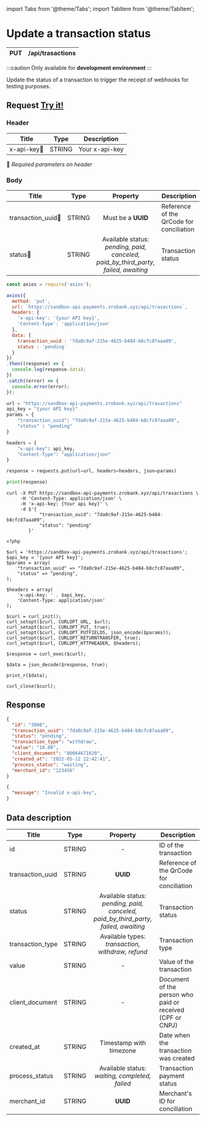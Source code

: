 import Tabs from '@theme/Tabs';
import TabItem from '@theme/TabItem';

# Update a transaction status

| PUT       | /api/trasactions                         |
| --------- | ---------------------------------------- |

:::caution
Only available for **development environment**
:::

Update the status of a transaction to trigger the receipt of webhooks for testing purposes.

## Request <a href="https://sandbox-api-payments.zrobank.xyz/api/documentation" class="try-btn">Try it!</a>

### Header
| Title                                | Type       | Description    |
| ------------------------------------ | :---------:|--------------- |
| x-api-key:small_orange_diamond:      | STRING     | Your x-api-key |
:small_orange_diamond: *Required parameters on header*


### Body
| Title                                  | Type  | Property                                                                               |Description                                                 |
| ---------------------------------------|:-----:| :------------------------------------------------------------------------------------: | ---------------------------------------------------------- |
| transaction_uuid:small_orange_diamond: | STRING| Must be a **UUID**                                                                     | Reference of the QrCode for conciliation                   |
| status:small_orange_diamond:           | STRING|Available status:<br/> *pending, paid, canceled, paid_by_third_party, failed, awaiting* | Transaction status                                         |

<Tabs>
<TabItem value="js" label="NodeJS">

```js title=Axios
const axios = require('axios');

axios({
  method: 'put',
  url: `https://sandbox-api-payments.zrobank.xyz/api/trasactions`,
  headers: {
    'x-api-key': '{your API key}',
    'Content-Type': 'application/json'
  },
  data: {
    transaction_uuid : '7da0c9af-215e-4625-b484-b8cfc87aaa09',
    status : 'pending'
  }
})
.then((response) => {
  console.log(response.data);
})
.catch((error) => {
  console.error(error);
});
```
</TabItem>
<TabItem value="py" label="Python">

```python title=Requests
url = "https://sandbox-api-payments.zrobank.xyz/api/trasactions"
api_key = "{your API key}"
params = {
    "transaction_uuid": "7da0c9af-215e-4625-b484-b8cfc87aaa09",
    "status" : "pending"
}

headers = {
    "x-api-key": api_key,
    "Content-Type": "application/json"
}

response = requests.put(url=url, headers=headers, json=params)

print(response)
```
</TabItem>
<TabItem value="shell" label="Shell">

```shell title=CURL
curl -X PUT https://sandbox-api-payments.zrobank.xyz/api/trasactions \
     -H 'Content-Type: application/json' \
     -H 'x-api-key: {Your api key}' \
     -d $'{
            "transaction_uuid": "7da0c9af-215e-4625-b484-b8cfc87aaa09",
            "status": "pending"
        }'
```
</TabItem>
<TabItem value="php" label="PHP">

```shell title=CURL
<?php

$url = 'https://sandbox-api-payments.zrobank.xyz/api/trasactions';
$api_key = '{your API key}';
$params = array(
    "transaction_uuid" => "7da0c9af-215e-4625-b484-b8cfc87aaa09",
    "status" => "pending",
);

$headers = array(
    'x-api-key: ' . $api_key,
    'Content-Type: application/json'
);

$curl = curl_init();
curl_setopt($curl, CURLOPT_URL, $url);
curl_setopt($curl, CURLOPT_PUT, true);
curl_setopt($curl, CURLOPT_PUTFIELDS, json_encode($params));
curl_setopt($curl, CURLOPT_RETURNTRANSFER, true);
curl_setopt($curl, CURLOPT_HTTPHEADER, $headers);

$response = curl_exec($curl);

$data = json_decode($response, true);

print_r($data);

curl_close($curl);
```
</TabItem>
</Tabs>

## Response

<Tabs>
<TabItem value="201" label="201">

```json  title=/api/trasactions
{
  "id": "3000",
  "transaction_uuid": "7da0c9af-215e-4625-b484-b8cfc87aaa09",
  "status": "pending",
  "transaction_type": "withdraw",
  "value": "10.00",
  "client_document": "80064671020",
  "created_at": "2022-05-12 22:42:41",
  "process_status": "waiting",
  "merchant_id": "123456"
}
```
</TabItem>
<TabItem value="401" label="401">

```json  title=/api/trasactions
{
  "message": "Invalid x-api-key",
}
```
</TabItem>
</Tabs>

## Data description

| Title             | Type  | Property                                                                                |Description                                                 |
| ------------------|-------|:--------------------------------------------------------------------------------------: | ---------------------------------------------------------- |
| id                | STRING| -                                                                                       | ID of the transaction                                      |
| transaction_uuid  | STRING| **UUID**                                                                                | Reference of the QrCode for conciliation                   |
| status            | STRING| Available status:<br/> *pending, paid, canceled, paid_by_third_party, failed, awaiting* | Transaction status                                         |
| transaction_type  | STRING| Available types: <br/> *transaction, withdraw, refund*                                  | Transaction type                                           |
| value             | STRING| -                                                                                       |  Value of the transaction                                  |
| client_document   | STRING| -                                                                                       |  Document of the person who paid or received (CPF or CNPJ) |
| created_at        | STRING| Timestamp with timezone                                                                 |  Date when the transaction was created                     |
| process_status    | STRING| Available status: <br/> *waiting, completed, failed*                                    |  Transaction payment status                                |
| merchant_id       | STRING| **UUID**                                                                                |  Merchant's ID for conciliation                            |
